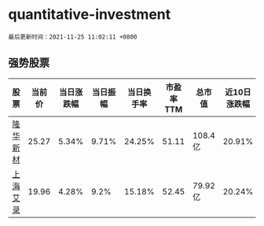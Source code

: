 # quantitative-investment

`最后更新时间：2021-11-25 11:02:11 +0800`

## 强势股票

|股票|当前价|当日涨跌幅|当日振幅|当日换手率|市盈率TTM|总市值|近10日涨跌幅|
|----|----|----|----|----|----|----|----|
|[隆华新材](https://xueqiu.com/S/SZ301149)|25.27|5.34%|9.71%|24.25%|51.11|108.4亿|20.91%|
|[上海艾录](https://xueqiu.com/S/SZ301062)|19.96|4.28%|9.2%|15.18%|52.45|79.92亿|20.24%|
